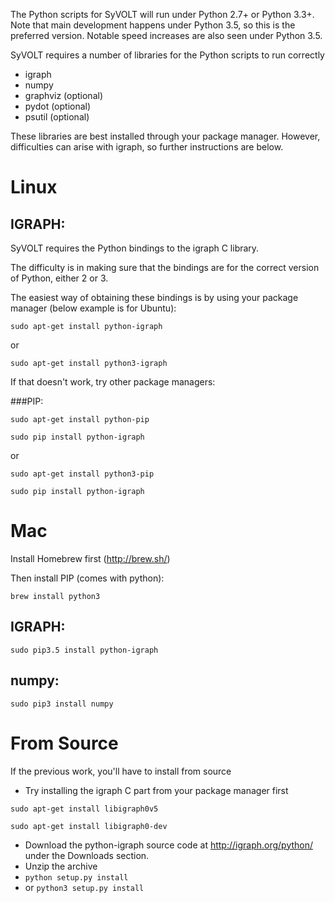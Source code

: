 The Python scripts for SyVOLT will run under Python 2.7+ or Python 3.3+. Note that main development happens under Python 3.5, so this is the preferred version. Notable speed increases are also seen under Python 3.5.

SyVOLT requires a number of libraries for the Python scripts to run correctly
* igraph
* numpy
* graphviz (optional)
* pydot (optional)
* psutil (optional)

These libraries are best installed through your package manager. However, difficulties can arise with igraph, so further instructions are below.


# Linux


## IGRAPH:

SyVOLT requires the Python bindings to the igraph C library.

The difficulty is in making sure that the bindings are for the correct version of Python, either 2 or 3.

The easiest way of obtaining these bindings is by using your package manager (below example is for Ubuntu):

`sudo apt-get install python-igraph`

or

`sudo apt-get install python3-igraph`


If that doesn't work, try other package managers:

###PIP:

`sudo apt-get install python-pip`

`sudo pip install python-igraph`

or

`sudo apt-get install python3-pip`

`sudo pip install python-igraph`


# Mac

Install Homebrew first (http://brew.sh/)

Then install PIP (comes with python):

`brew install python3`

## IGRAPH:

`sudo pip3.5 install python-igraph`

## numpy:

`sudo pip3 install numpy`


# From Source

If the previous work, you'll have to install from source

* Try installing the igraph C part from your package manager first

`sudo apt-get install libigraph0v5`

`sudo apt-get install libigraph0-dev`

* Download the python-igraph source code at http://igraph.org/python/ under the Downloads section.
* Unzip the archive
* `python setup.py install`
* or `python3 setup.py install`



